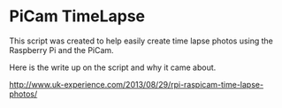 PiCam TimeLapse
========================

This script was created to help easily create time lapse photos using the Raspberry Pi and the PiCam.

Here is the write up on the script and why it came about.

http://www.uk-experience.com/2013/08/29/rpi-raspicam-time-lapse-photos/
